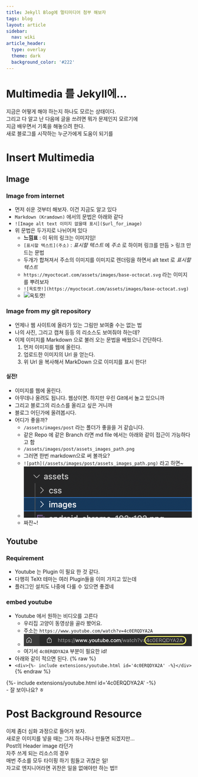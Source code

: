 ```yaml
---
title: Jekyll Blog에 멀티미디어 첨부 해보자
tags: blog
layout: article
sidebar:
  nav: wiki
article_header:
  type: overlay
  theme: dark
  background_color: '#222'
---
```

# Multimedia 를 Jekyll에...
<!--more-->
지금은 어떻게 해야 하는지 하나도 모르는 상태이다.  
그리고 다 알고 난 다음에 글을 쓰려면 뭐가 문제인지 모르기에  
지금 배우면서 기록을 해놓으려 한다.  
새로 블로그를 시작하는 누군가에게 도움이 되기를  

# Insert Multimedia  

## Image  

### Image from internet  
- 먼저 쉬운 것부터 해보자. 이건 지금도 알고 있다
- ```Markdown (Kramdown)``` 에서의 문법은 아래와 같다
- ```![Image alt text 이미지 없을때 표시]($url_for_image)```
- 위 문법은 두가지로 나뉘어져 있다
  - **느낌표** : 이 뒤의 링크는 이미지임!
  - ```[표시할 텍스트](주소)``` : _표시할 텍스트_ 에 _주소_ 로 하이퍼 링크를 만듬 > 링크 만드는 문법
  - 두개가 합쳐져서 주소의 이미지를 이미지로 렌더링을 하면서 alt text 로 _표시할 텍스트_
  - ```https://myoctocat.com/assets/images/base-octocat.svg``` 라는 이미지를 뿌려보자
  - ```![옥토캣!](https://myoctocat.com/assets/images/base-octocat.svg)```
  - ![옥토캣!](https://myoctocat.com/assets/images/base-octocat.svg) 


### Image from my git repository
- 언제나 웹 사이트에 올라가 있는 그림만 보여줄 수는 없는 법
- 나의 사진, 그리고 캡쳐 등등 의 리소스도 보여줘야 하는데?
- 이제 이미지를 Markdown 으로 불러 오는 문법을 배웠으니 간단하다.
  1. 먼저 이미지를 웹에 올린다.
  2. 업로드한 이미지의 Url 을 얻는다.
  3. 위 Url 을 복사해서 MarkDown 으로 이미지를 표시 한다!


#### 실전!
- 이미지를 웹에 올린다. 
- 아무데나 올려도 됩니다. 웹상이면. 하지만 우린 Git에서 놀고 있으니까 
- 그리고 블로그의 리소스를 올리고 싶은 거니까
- 블로그 어딘가에 올려봅시다.
- 어디가 좋을까?
  - ```/assets/images/post``` 라는 폴더가 좋을을 거 같습니다.
  - 같은 Repo 에 같은 Branch 라면 md file 에서는 아래와 같이 접근이 가능하다고 함
  - ```/assets/images/post/assets_images_path.png```
  - 그러면 한번 markdown으로 써 볼까요?
  - ```![path](/assets/images/post/assets_images_path.png)``` 라고 하면~
  - ![path](/assets/images/post/assets_images_path.png)
  - 짜잔~!


## Youtube  

### Requirement
- Youtube 는 Plugin 이 필요 한 것 같다.
- 다행히 TeXt 테마는 여러 Plugin들을 이미 가지고 있는데
- 플러그인 설치도 나중에 다룰 수 있으면 좋겠네  

### embed youtube  
- Youtube 에서 원하는 비디오를 고른다
  - 우리집 고양이 동영상을 골라 봤어요.
  - 주소는 ```https://www.youtube.com/watch?v=4c0ERQDYA2A```
  - ![youtube path](/assets/images/post/youtube_video_id.png)
  - 여기서 ```4c0ERQDYA2A``` 부분이 필요한 id! 
- 아래와 같이 적으면 된다. 
{% raw %}
- ```<div>{%- include extensions/youtube.html id='4c0ERQDYA2A' -%}</div>```
{% endraw %}
<div>{%- include extensions/youtube.html 
id='4c0ERQDYA2A' -%}</div>
- 잘 보이나요? ㅎ

# Post Background Resource
이제 좀더 심화 과정으로 들어가 보자.  
새로운 이미지를 넣을 때는 그저 하나하나 만들면 되겠지만...  
Post의 Header image 라던가  
자주 쓰게 되는 리소스의 경우  
매번 주소를 모두 타이핑 하기 힘들고 귀찮은 일!  
자고로 엔지니어라면 귀찬은 일을 없애야만 하는 법!!  
